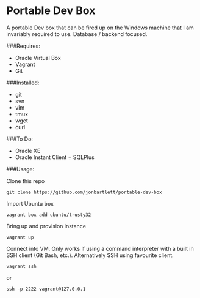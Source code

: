 # Portable Dev Box

A portable Dev box that can be fired up on the Windows machine that I am invariably required to use. Database / backend focused.

###Requires:
- Oracle Virtual Box
- Vagrant
- Git

###Installed:
- git
- svn
- vim
- tmux
- wget
- curl

###To Do:
- Oracle XE
- Oracle Instant Client + SQLPlus

###Usage:

Clone this repo

```git clone https://github.com/jonbartlett/portable-dev-box```

Import Ubuntu box

```vagrant box add ubuntu/trusty32```

Bring up and provision instance

```vagrant up```

Connect into VM. Only works if using a command interpreter with a built in SSH client (Git Bash, etc.). Alternatively SSH using favourite client. 

```vagrant ssh```

or

```ssh -p 2222 vagrant@127.0.0.1```

